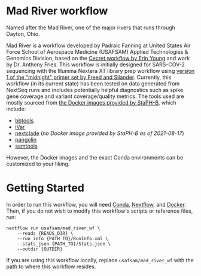 # Mad River workflow

Named after the Mad River, one of the major rivers that runs through Dayton, Ohio.

Mad River is a workflow developed by Padraic Fanning at United States Air Force School of Aerospace Medicine (USAFSAM) Applied Technologies & Genomics Division, based on the [Cecret workflow by Erin Young](https://github.com/UPHL-BioNGS/Cecret) and work by Dr. Anthony Fries.
This workflow is initially designed for SARS-COV-2 sequencing with the Illumina Nextera XT library prep workflow using [version 1 of the "midnight" primer set by Freed and Silander](https://www.protocols.io/view/sars-cov2-genome-sequencing-protocol-1200bp-amplic-btsrnnd6).
Currently, this workflow (in its current state) has been tested on data generated from NextSeq runs and includes potentially helpful diagnostics such as spike gene coverage and variant coverage/quality metrics.
The tools used are mostly sourced from [the Docker images provided by StaPH-B](https://github.com/StaPH-B/docker-builds), which include:

- [bbtools](https://jgi.doe.gov/data-and-tools/bbtools/)
- [iVar](https://andersen-lab.github.io/ivar/html/)
- [nextclade](https://github.com/nextstrain/nextclade) (_no Docker image provided by StaPH-B as of 2021-08-17_)
- [pangolin](https://cov-lineages.org/resources/pangolin.html)
- [samtools](https://www.htslib.org/)

However, the Docker images and the exact Conda environments can be customized to your liking.

# Getting Started

In order to run this workflow, you will need [Conda](https://docs.conda.io/en/latest/miniconda.html), [Nextflow](https://www.nextflow.io), and [Docker](https://www.docker.com/).
Then, if you do not wish to modify this workflow's scripts or reference files, run:

```none
nextflow run usafsam/mad_river_wf \
    --reads {READS_DIR} \
    --run_info {PATH_TO}/RunInfo.xml \
    --stats_json {PATH_TO}/Stats.json \
    --outdir {OUTDIR}
```

If you are using this workflow locally, replace `usafsam/mad_river_wf` with the path to where this workflow resides.

